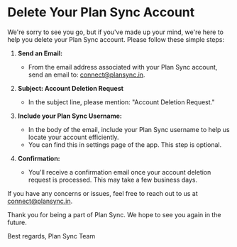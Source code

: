 # Delete Your Plan Sync Account

We're sorry to see you go, but if you've made up your mind, we're here to help you delete your Plan Sync account. Please follow these simple steps:

1. **Send an Email:**
   - From the email address associated with your Plan Sync account, send an email to: [connect@plansync.in](mailto:connect@plansync.in).

2. **Subject: Account Deletion Request**
   - In the subject line, please mention: "Account Deletion Request."

3. **Include your Plan Sync Username:**
   - In the body of the email, include your Plan Sync username to help us locate your account efficiently.
   - You can find this in settings page of the app. This step is optional.

4. **Confirmation:**
   - You'll receive a confirmation email once your account deletion request is processed. This may take a few business days.

If you have any concerns or issues, feel free to reach out to us at [connect@plansync.in](mailto:connect@plansync.in).

Thank you for being a part of Plan Sync. We hope to see you again in the future.

Best regards,
Plan Sync Team
